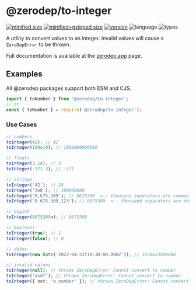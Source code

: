 # @zerodep/to-integer

[![minified size](https://img.shields.io/bundlephobia/min/@zerodep/to-integer?style=flat-square&color=blue)](https://bundlephobia.com/package/@zerodep/to-integer)
[![minified+gzipped size](https://img.shields.io/bundlephobia/minzip/@zerodep/to-integer?style=flat-square&color=blue)](https://bundlephobia.com/package/@zerodep/to-integer)
[![version](https://img.shields.io/npm/v/@zerodep/to-integer?style=flat-square&color=blue)](https://www.npmjs.com/package/@zerodep/to-integer)
![language](https://img.shields.io/badge/typescript-100%25-blue?style=flat-square)
![types](https://img.shields.io/badge/types-included-blue?style=flat-square)

A utility to convert values to an integer. Invalid values will cause a `ZeroDepError` to be thrown.

Full documentation is available at the [zerodep.app](http://zerodep.app/#/to/integer) page.

## Examples

All @zerodep packages support both ESM and CJS.

```javascript
import { toNumber } from '@zerodep/to-integer';
// or
const { toNumber } = require('@zerodep/to-integer');
```

### Use Cases

```javascript
// numbers
toInteger(42); // 42
toInteger(100e10); // 1000000000000

// floats
toInteger(3.14); // 3
toInteger(-171.3); // -171

// strings
toInteger('42'); // 24
toInteger('3e8'); // 300000000
toInteger('8,675,309'); // 8675309  <-- thousand separators are commas
toInteger('8.675.309,123'); // 8675309  <-- thousand separators are decimal points

// bigint
toInteger(8675309n); // 8675309

// booleans
toInteger(true); // 1
toInteger(false); // 0

// dates
toInteger(new Date('2022-04-22T10:30:00.000Z')); // 1650623400000

// invalid values
toInteger(null); // throws ZeroDepError: Cannot convert to number
toInteger('asdf'); // throws ZeroDepError: Cannot convert to number
toInteger({ not: 'a number' }); // throws ZeroDepError: Cannot convert to number
```
